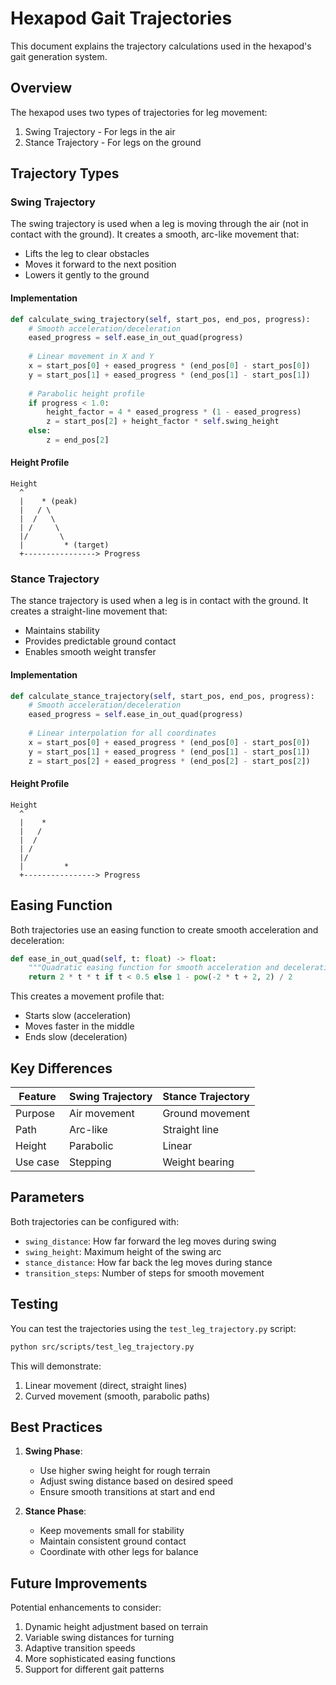 # Hexapod Gait Trajectories

This document explains the trajectory calculations used in the hexapod's gait generation system.

## Overview

The hexapod uses two types of trajectories for leg movement:
1. Swing Trajectory - For legs in the air
2. Stance Trajectory - For legs on the ground

## Trajectory Types

### Swing Trajectory

The swing trajectory is used when a leg is moving through the air (not in contact with the ground). It creates a smooth, arc-like movement that:
- Lifts the leg to clear obstacles
- Moves it forward to the next position
- Lowers it gently to the ground

#### Implementation
```python
def calculate_swing_trajectory(self, start_pos, end_pos, progress):
    # Smooth acceleration/deceleration
    eased_progress = self.ease_in_out_quad(progress)
    
    # Linear movement in X and Y
    x = start_pos[0] + eased_progress * (end_pos[0] - start_pos[0])
    y = start_pos[1] + eased_progress * (end_pos[1] - start_pos[1])
    
    # Parabolic height profile
    if progress < 1.0:
        height_factor = 4 * eased_progress * (1 - eased_progress)
        z = start_pos[2] + height_factor * self.swing_height
    else:
        z = end_pos[2]
```

#### Height Profile
```
Height
  ^
  |    * (peak)
  |   / \
  |  /   \
  | /     \
  |/       \
  |         * (target)
  +----------------> Progress
```

### Stance Trajectory

The stance trajectory is used when a leg is in contact with the ground. It creates a straight-line movement that:
- Maintains stability
- Provides predictable ground contact
- Enables smooth weight transfer

#### Implementation
```python
def calculate_stance_trajectory(self, start_pos, end_pos, progress):
    # Smooth acceleration/deceleration
    eased_progress = self.ease_in_out_quad(progress)
    
    # Linear interpolation for all coordinates
    x = start_pos[0] + eased_progress * (end_pos[0] - start_pos[0])
    y = start_pos[1] + eased_progress * (end_pos[1] - start_pos[1])
    z = start_pos[2] + eased_progress * (end_pos[2] - start_pos[2])
```

#### Height Profile
```
Height
  ^
  |    *
  |   /
  |  /
  | /
  |/
  |         *
  +----------------> Progress
```

## Easing Function

Both trajectories use an easing function to create smooth acceleration and deceleration:

```python
def ease_in_out_quad(self, t: float) -> float:
    """Quadratic easing function for smooth acceleration and deceleration."""
    return 2 * t * t if t < 0.5 else 1 - pow(-2 * t + 2, 2) / 2
```

This creates a movement profile that:
- Starts slow (acceleration)
- Moves faster in the middle
- Ends slow (deceleration)

## Key Differences

| Feature | Swing Trajectory | Stance Trajectory |
|---------|-----------------|------------------|
| Purpose | Air movement | Ground movement |
| Path | Arc-like | Straight line |
| Height | Parabolic | Linear |
| Use case | Stepping | Weight bearing |

## Parameters

Both trajectories can be configured with:
- `swing_distance`: How far forward the leg moves during swing
- `swing_height`: Maximum height of the swing arc
- `stance_distance`: How far back the leg moves during stance
- `transition_steps`: Number of steps for smooth movement

## Testing

You can test the trajectories using the `test_leg_trajectory.py` script:
```bash
python src/scripts/test_leg_trajectory.py
```

This will demonstrate:
1. Linear movement (direct, straight lines)
2. Curved movement (smooth, parabolic paths)

## Best Practices

1. **Swing Phase**:
   - Use higher swing height for rough terrain
   - Adjust swing distance based on desired speed
   - Ensure smooth transitions at start and end

2. **Stance Phase**:
   - Keep movements small for stability
   - Maintain consistent ground contact
   - Coordinate with other legs for balance

## Future Improvements

Potential enhancements to consider:
1. Dynamic height adjustment based on terrain
2. Variable swing distances for turning
3. Adaptive transition speeds
4. More sophisticated easing functions
5. Support for different gait patterns 